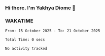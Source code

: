 ### Hi there. I'm Yakhya Diome 👋

### WAKATIME
<!--START_SECTION:waka-->

```txt
From: 15 October 2025 - To: 21 October 2025

Total Time: 0 secs

No activity tracked
```

<!--END_SECTION:waka-->
